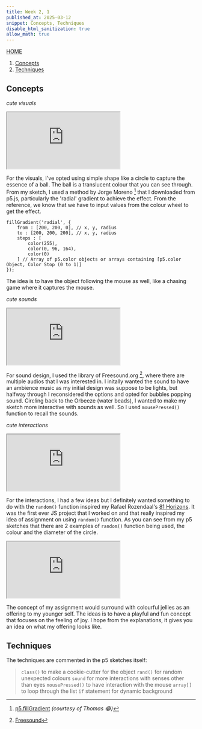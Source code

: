 ```yaml
---
title: Week 2, 1
published_at: 2025-03-12
snippet: Concepts, Techniques
disable_html_sanitization: true
allow_math: true
---
```

[HOME](https://kc-yeo-creative-co-37.deno.dev/)

1. [Concepts](#concepts)
2. [Techniques](#techniques)

## Concepts

*cute visuals*

<iframe id="cute_visuals" src="https://editor.p5js.org/KC-Yeo/full/6lDkLMXh5"></iframe>

<script type="module">

    const iframe  = document.getElementById (`cute_visuals`)
    iframe.width  = iframe.parentNode.scrollWidth
    iframe.height = iframe.width * 9 / 16 + 42

</script>

For the visuals, I've opted using simple shape like a circle to capture the essence of a ball. The ball is a translucent colour that you can see  through. From my sketch, I used a method by Jorge Moreno [^1] that I downloaded from p5.js, particularly the 'radial' gradient to achieve the effect. From the reference, we know that we have to input values from the colour wheel to get the effect. 

```
fillGradient('radial', {
    from : [200, 200, 0], // x, y, radius
    to : [200, 200, 200], // x, y, radius
    steps : [
        color(255),
        color(0, 96, 164),
        color(0)
    ] // Array of p5.color objects or arrays containing [p5.color Object, Color Stop (0 to 1)]
});

```
The idea is to have the object following the mouse as well, like a chasing game where it captures the mouse. 

[^1]: [p5.fillGradient](https://shorturl.at/FXooo) *(courtesy of Thomas :joy:)*

*cute sounds*

<iframe id="cute_sounds" src="https://editor.p5js.org/KC-Yeo/full/ykk4TKOMl"></iframe>

<script type="module">

    const iframe  = document.getElementById (`cute_sounds`)
    iframe.width  = iframe.parentNode.scrollWidth
    iframe.height = iframe.width * 9 / 16 + 42

</script>

For sound design, I used the library of Freesound.org [^2], where there are multiple audios that I was interested in. I initally wanted the sound to have an ambience music as my initial design was suppose to be lights, but halfway through I reconsidered the options and opted for bubbles popping sound. Circling back to the Orbeeze (water beads), I wanted to make my sketch more interactive with sounds as well. So I used `mousePressed()` function to recall the sounds. 

[^2]: [Freesound](https://freesound.org/people/Funky_Audio/sounds/698818/?)

*cute interactions*

<iframe id="cute_interactions" src="https://editor.p5js.org/KC-Yeo/full/dZEN1vi1T"></iframe>

<script type="module">

    const iframe  = document.getElementById (`cute_interactions`)
    iframe.width  = iframe.parentNode.scrollWidth
    iframe.height = iframe.width * 9 / 16 + 42

</script>

For the interactions, I had a few ideas but I definitely wanted something to do with the `random()` function inspired my Rafael Rozendaal's [81 Horizons](https://www.newrafael.com/81-horizons/). It was the first ever JS project that I worked on and that really inspired my idea of assignment on using `random()` function. As you can see from my p5 sketches that there are 2 examples of `random()` function being used, the colour and the diameter of the circle.

<iframe id="random()" src="https://editor.p5js.org/KC-Yeo/full/jZ5FDqAet"></iframe>

<script type="module">

    const iframe  = document.getElementById (`random()`)
    iframe.width  = iframe.parentNode.scrollWidth
    iframe.height = iframe.width * 9 / 16 + 42

</script>

The concept of my assignment would surround with colourful jellies as an offering to my younger self. The ideas is to have a playful and fun concept that focuses on the feeling of joy. I hope from the explanations, it gives you an idea on what my offering looks like.

## Techniques

The techniques are commented in the p5 sketches itself:
> `class()` to make a cookie-cutter for the object
> `rand()` for random unexpected colours
> `sound` for more interactions with senses other than eyes
> `mousePressed()` to have interaction with the mouse
>`array[]` to loop through the list 
> `if` statement for dynamic background